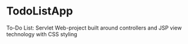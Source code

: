 # TodoListApp
 To-Do List: Servlet Web-project built around controllers and JSP view technology with CSS styling

